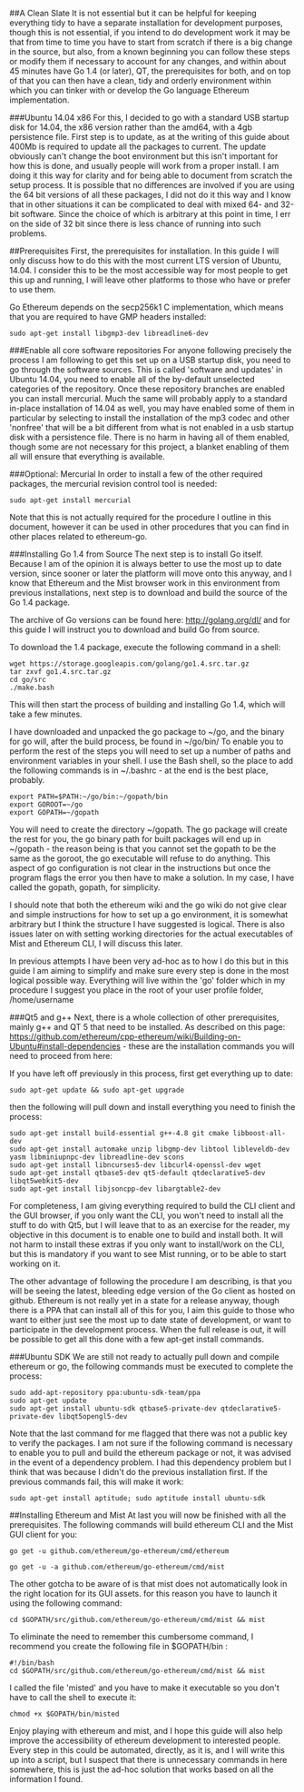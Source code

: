 ##A Clean Slate
It is not essential but it can be helpful for keeping everything tidy to have a separate installation for development purposes, though this is not essential, if you intend to do development work it may be that from time to time you have to start from scratch if there is a big change in the source, but also, from a known beginning you can follow these steps or modify them if necessary to account for any changes, and within about 45 minutes have Go 1.4 (or later), QT, the prerequisites for both, and on top of that you can then have a clean, tidy and orderly environment within which you can tinker with or develop the Go language Ethereum implementation.

###Ubuntu 14.04 x86
For this, I decided to go with a standard USB startup disk for 14.04, the x86 version rather than the amd64, with a 4gb persistence file. First step is to update, as at the writing of this guide about 400Mb is required to update all the packages to current. The update obviously can't change the boot environment but this isn't important for how this is done, and usually people will work from a proper install. I am doing it this way for clarity and for being able to document from scratch the setup process. It is possible that no differences are involved if you are using the 64 bit versions of all these packages, I did not do it this way and I know that in other situations it can be complicated to deal with mixed 64- and 32-bit software. Since the choice of which is arbitrary at this point in time, I err on the side of 32 bit since there is less chance of running into such problems.

##Prerequisites
First, the prerequisites for installation. In this guide I will only discuss how to do this with the most current LTS version of Ubuntu, 14.04. I consider this to be the most accessible way for most people to get this up and running, I will leave other platforms to those who have or prefer to use them.

Go Ethereum depends on the secp256k1 C implementation, which means that you are required to have GMP headers installed:

    sudo apt-get install libgmp3-dev libreadline6-dev

###Enable all core software repositories
For anyone following precisely the process I am following to get this set up on a USB startup disk, you need to go through the software sources. This is called 'software and updates' in Ubuntu 14.04, you need to enable all of the by-default unselected categories of the repository. Once these repository branches are enabled you can install mercurial. Much the same will probably apply to a standard in-place installation of 14.04 as well, you may have enabled some of them in particular by selecting to install the installation of the mp3 codec and other 'nonfree' that will be a bit different from what is not enabled in a usb startup disk with a persistence file. There is no harm in having all of them enabled, though some are not necessary for this project, a blanket enabling of them all will ensure that everything is available.

###Optional: Mercurial
In order to install a few of the other required packages, the mercurial revision control tool is needed:

    sudo apt-get install mercurial

Note that this is not actually required for the procedure I outline in this document, however it can be used in other procedures that you can find in other places related to ethereum-go.

###Installing Go 1.4 from Source
The next step is to install Go itself. Because I am of the opinion it is always better to use the most up to date version, since sooner or later the platform will move onto this anyway, and I know that Ethereum and the Mist browser work in this environment from previous installations, next step is to download and build the source of the Go 1.4 package. 

The archive of Go versions can be found here: http://golang.org/dl/ and for this guide I will instruct you to download and build Go from source. 

To download the 1.4 package, execute the following command in a shell:

    wget https://storage.googleapis.com/golang/go1.4.src.tar.gz
    tar zxvf go1.4.src.tar.gz
    cd go/src
    ./make.bash

This will then start the process of building and installing Go 1.4, which will take a few minutes.

I have downloaded and unpacked the go package to ~/go, and the binary for go will, after the build process, be found in ~/go/bin/ To enable you to perform the rest of the steps you will need to set up a number of paths and environment variables in your shell. I use the Bash shell, so the place to add the following commands is in ~/.bashrc - at the end is the best place, probably.

    export PATH=$PATH:~/go/bin:~/gopath/bin
    export GOROOT=~/go
    export GOPATH=~/gopath

You will need to create the directory ~/gopath. The go package will create the rest for you, the go binary path for built packages will end up in ~/gopath - the reason being is that you cannot set the gopath to be the same as the goroot, the go executable will refuse to do anything. This aspect of go configuration is not clear in the instructions but once the program flags the error you then have to make a solution. In my case, I have called the gopath, gopath, for simplicity.

I should note that both the ethereum wiki and the go wiki do not give clear and simple instructions for how to set up a go environment, it is somewhat arbitrary but I think the structure I have suggested is logical. There is also issues later on with setting working directories for the actual executables of Mist and Ethereum CLI, I will discuss this later.

In previous attempts I have been very ad-hoc as to how I do this but in this guide I am aiming to simplify and make sure every step is done in the most logical possible way. Everything will live within the 'go' folder which in my procedure I suggest you place in the root of your user profile folder, /home/username

###Qt5 and g++
Next, there is a whole collection of other prerequisites, mainly g++ and QT 5 that need to be installed. As described on this page: https://github.com/ethereum/cpp-ethereum/wiki/Building-on-Ubuntu#install-dependencies - these are the installation commands you will need to proceed from here:

If you have left off previously in this process, first get everything up to date:

    sudo apt-get update && sudo apt-get upgrade

then the following will pull down and install everything you need to finish the process:

    sudo apt-get install build-essential g++-4.8 git cmake libboost-all-dev
    sudo apt-get install automake unzip libgmp-dev libtool libleveldb-dev yasm libminiupnpc-dev libreadline-dev scons
    sudo apt-get install libncurses5-dev libcurl4-openssl-dev wget
    sudo apt-get install qtbase5-dev qt5-default qtdeclarative5-dev libqt5webkit5-dev
    sudo apt-get install libjsoncpp-dev libargtable2-dev

For completeness, I am giving everything required to build the CLI client and the GUI browser, if you only want the CLI, you won't need to install all the stuff to do with Qt5, but I will leave that to as an exercise for the reader, my objective in this document is to enable one to build and install both. It will not harm to install these extras if you only want to install/work on the CLI, but this is mandatory if you want to see Mist running, or to be able to start working on it.

The other advantage of following the procedure I am describing, is that you will be seeing the latest, bleeding edge version of the Go client as hosted on github. Ethereum is not really yet in a state for a release anyway, though there is a PPA that can install all of this for you, I aim this guide to those who want to either just see the most up to date state of development, or want to participate in the development process. When the full release is out, it will be possible to get all this done with a few apt-get install commands.

###Ubuntu SDK
We are still not ready to actually pull down and compile ethereum or go, the following commands must be executed to complete the process:

    sudo add-apt-repository ppa:ubuntu-sdk-team/ppa
    sudo apt-get update
    sudo apt-get install ubuntu-sdk qtbase5-private-dev qtdeclarative5-private-dev libqt5opengl5-dev

Note that the last command for me flagged that there was not a public key to verify the packages. I am not sure if the following command is necessary to enable you to pull and build the ethereum package or not, it was advised in the event of a dependency problem. I had this dependency problem but I think that was because I didn't do the previous installation first. If the previous commands fail, this will make it work:

    sudo apt-get install aptitude; sudo aptitude install ubuntu-sdk

##Installing Ethereum and Mist
At last you will now be finished with all the prerequisites. The following commands will build ethereum CLI and the Mist GUI client for you:

    go get -u github.com/ethereum/go-ethereum/cmd/ethereum

    go get -u -a github.com/ethereum/go-ethereum/cmd/mist

The other gotcha to be aware of is that mist does not automatically look in the right location for its GUI assets. for this reason you have to launch it using the following command:

    cd $GOPATH/src/github.com/ethereum/go-ethereum/cmd/mist && mist

To eliminate the need to remember this cumbersome command, I recommend you create the following file in $GOPATH/bin :

    #!/bin/bash
    cd $GOPATH/src/github.com/ethereum/go-ethereum/cmd/mist && mist

I called the file 'misted' and you have to make it executable so you don't have to call the shell to execute it:

    chmod +x $GOPATH/bin/misted

Enjoy playing with ethereum and mist, and I hope this guide will also help improve the accessibility of ethereum development to interested people. Every step in this could be automated, directly, as it is, and I will write this up into a script, but I suspect that there is unnecessary commands in here somewhere, this is just the ad-hoc solution that works based on all the information I found.
